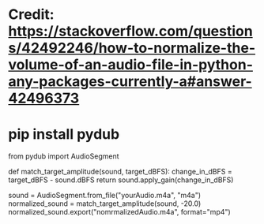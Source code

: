 # Credit: https://stackoverflow.com/questions/42492246/how-to-normalize-the-volume-of-an-audio-file-in-python-any-packages-currently-a#answer-42496373
# pip install pydub

from pydub import AudioSegment

def match_target_amplitude(sound, target_dBFS):
    change_in_dBFS = target_dBFS - sound.dBFS
    return sound.apply_gain(change_in_dBFS)

sound = AudioSegment.from_file("yourAudio.m4a", "m4a")
normalized_sound = match_target_amplitude(sound, -20.0)
normalized_sound.export("nomrmalizedAudio.m4a", format="mp4")